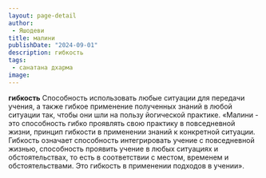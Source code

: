 ```yaml
---
layout: page-detail
author:
 - Яшодеви
title: малини
publishDate: "2024-09-01"
description: гибкость
tags:
 - санатана дхарма
image: 
---
```


__гибкость__
Способность использовать любые ситуации для передачи учения, а также гибкое применение полученных знаний в любой ситуации так, чтобы они шли на пользу йогической практике.
 «Малини - это способность гибко проявлять свою практику в повседневной жизни, принцип гибкости в применении знаний к конкретной ситуации. Гибкость означает способность интегрировать учение с повседневной жизнью, способность проявить учение в любых ситуациях и обстоятельствах, то есть в соответствии с местом, временем и обстоятельствами. Это гибкость в применении подходов в учении».

